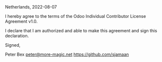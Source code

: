 Netherlands, 2022-08-07

I hereby agree to the terms of the Odoo Individual Contributor License
Agreement v1.0.

I declare that I am authorized and able to make this agreement and sign this
declaration.

Signed,

Peter Bex peter@more-magic.net https://github.com/sjamaan
